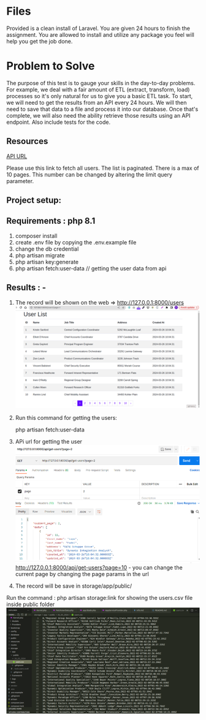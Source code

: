 # Files

Provided is a clean install of Laravel.  You are given 24 hours to finish the assignment.  You are allowed to install and utilize any package you feel will help you get the job done.

# Problem to Solve

The purpose of this test is to gauge your skills in the day-to-day problems.  For example, we deal with a fair amount of ETL (extract, transform, load) processes so it's only natural for us to give you a basic ETL task.  To start, we will need to get the results from an API every 24 hours.  We will then need to save that data to a file and process it into our database.  Once that's complete, we will also need the ability retrieve those results using an API endpoint.  Also include tests for the code. 

## Resources
[API URL](https://61f07509732d93001778ea7d.mockapi.io/api/v1/user/users?page=1&limit=10)

Please use this link to fetch all users.  The list is paginated.  There is a max of 10 pages.  This number can be changed by altering the limit query parameter.

## Project setup:
## Requirements : php 8.1

1) composer install 
2) create .env file by copying the .env.example file
3) change the db credential 
3) php artisan migrate 
4) php artisan key:generate 
5)  php artisan fetch:user-data // getting the user data from api


## Results : - 

1) The record will be shown on the web => http://127.0.0.1:8000/users
  ![Alt text](image-1.png)
2) Run this command for getting the users:

   php artisan fetch:user-data
   
3) APi url for getting the user 
  ![Alt text](image-2.png)
  http://127.0.0.1:8000/api/get-users?page=10  - you can change the current page by changing the page params in the url
     
4) The record will be save in storage/app/public/

  Run the command : php artisan storage:link for showing the users.csv file inside public folder
 ![Alt text](image.png)